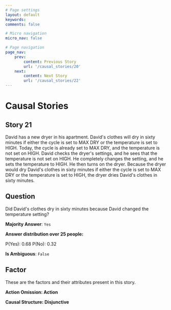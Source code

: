 ```yaml
---
# Page settings
layout: default
keywords:
comments: false

# Micro navigation
micro_nav: false

# Page navigation
page_nav:
    prev:
        content: Previous Story
        url: '/causal_stories/20'
    next:
        content: Next Story
        url: '/causal_stories/22'
---
```

# Causal Stories

## Story 21

<div class='text-hightlight'>
David has a new dryer in his apartment. David's clothes will dry in sixty minutes if either the cycle is set to MAX DRY or the temperature is set to HIGH. Today, the cycle is already set to MAX DRY, and the temperature is not set on HIGH. David checks the dryer's settings, and he sees that the temperature is not set on HIGH. He completely changes the setting, and he sets the temperature to HIGH. He then turns on the dryer. Because the dryer would dry David's clothes in sixty minutes if either the cycle is set to MAX DRY or the temperature is set to HIGH, the dryer dries David's clothes in sixty minutes.
</div>

## Question

<p>
<div class='text-hightlight'>Did David's clothes dry in sixty minutes because David changed the temperature setting?</div>
</p>

**Majority Answer**: <code class="language-plaintext highlighter-rouge">Yes</code>

**Answer distribution over 25 people:**

<div class="container">
<div class="row">
<div class="col-md-7">
    <div class="slider-container">
        <div class="slider">
            <div class="slider-value" id="sliderValue"></div>
        </div>
        <div class="slider-labels">
            <span id="yesLabel">P(Yes): 0.68</span>
            <span id="noLabel">P(No): 0.32</span>
        </div>
    </div>
</div>
</div>
</div>

**Is Ambiguous**:  <code class="language-plaintext highlighter-rouge">False</code> <!-- False -->

## Factor

These are the factors and their attributes present in this story.


<div class="callout callout--info">
    <p><strong>Action Omission: Action</strong></p>
</div>

<div class="callout callout--info">
    <p><strong>Causal Structure: Disjunctive</strong></p>
</div>
